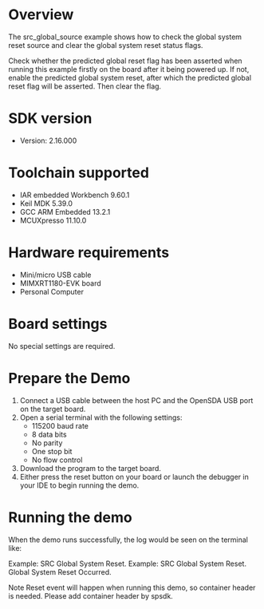 Overview
========

The src_global_source example shows how to check the global system reset source and clear the global system reset status flags.

Check whether the predicted global reset flag has been asserted when running this example firstly on the board after it being powered up.
If not, enable the predicted global system reset, after which the predicted global reset flag will be asserted. Then clear the flag.

SDK version
===========
- Version: 2.16.000

Toolchain supported
===================
- IAR embedded Workbench  9.60.1
- Keil MDK  5.39.0
- GCC ARM Embedded  13.2.1
- MCUXpresso  11.10.0

Hardware requirements
=====================
- Mini/micro USB cable
- MIMXRT1180-EVK board
- Personal Computer

Board settings
==============
No special settings are required.

Prepare the Demo
================
1.  Connect a USB cable between the host PC and the OpenSDA USB port on the target board. 
2.  Open a serial terminal with the following settings:
    - 115200 baud rate
    - 8 data bits
    - No parity
    - One stop bit
    - No flow control
3.  Download the program to the target board.
4.  Either press the reset button on your board or launch the debugger in your IDE to begin running the demo.

Running the demo
================
When the demo runs successfully, the log would be seen on the terminal like:

Example: SRC Global System Reset.
Example: SRC Global System Reset.
Global System Reset Occurred.

Note
Reset event will happen when running this demo, so container header is needed. Please add container header by spsdk.
